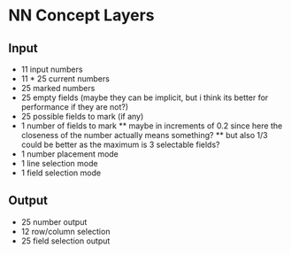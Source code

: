 # NN Concept Layers
## Input
* 11 input numbers
* 11 * 25 current numbers
* 25 marked numbers
* 25 empty fields (maybe they can be implicit, but i think its better for performance if they are not?)
* 25 possible fields to mark (if any)
* 1 number of fields to mark 
** maybe in increments of 0.2 since here the closeness of the number actually means something?
** but also 1/3 could be better as the maximum is 3 selectable fields?
* 1 number placement mode
* 1 line selection mode
* 1 field selection mode

## Output
* 25 number output
* 12 row/column selection
* 25 field selection output
